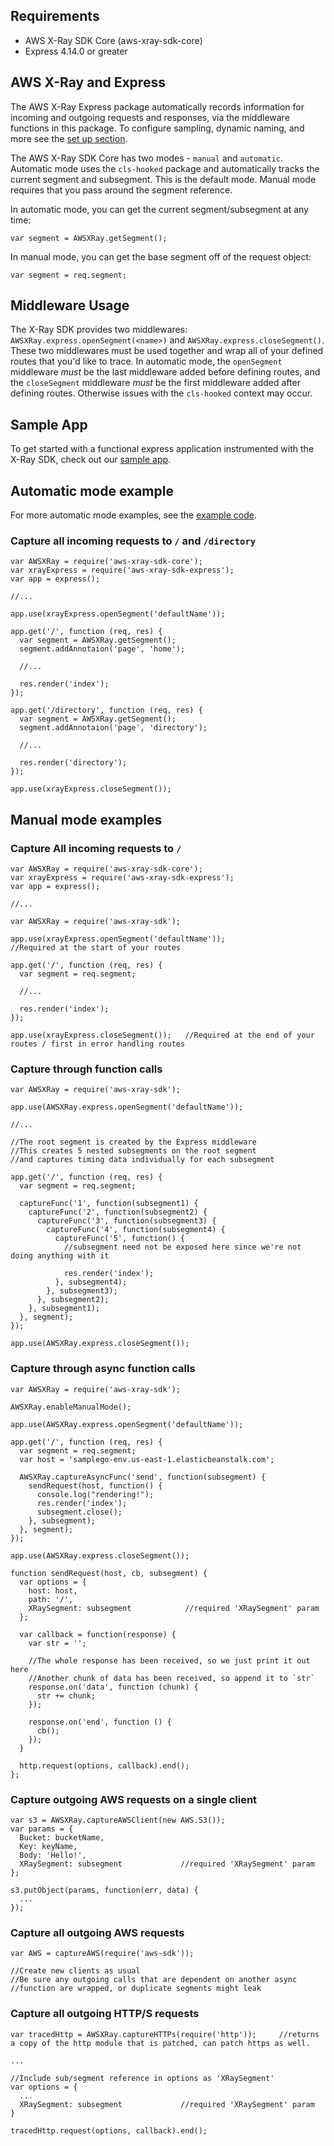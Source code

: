 
## Requirements

* AWS X-Ray SDK Core (aws-xray-sdk-core)
* Express 4.14.0 or greater

## AWS X-Ray and Express

The AWS X-Ray Express package automatically records information for incoming and outgoing
requests and responses, via the middleware functions in this package. To configure sampling, 
dynamic naming, and more see the [set up section](https://github.com/aws/aws-xray-sdk-node/tree/master/packages/core#setup).

The AWS X-Ray SDK Core has two modes - `manual` and `automatic`.
Automatic mode uses the `cls-hooked` package and automatically
tracks the current segment and subsegment. This is the default mode.
Manual mode requires that you pass around the segment reference.

In automatic mode, you can get the current segment/subsegment at any time:

    var segment = AWSXRay.getSegment();

In manual mode, you can get the base segment off of the request object:

    var segment = req.segment;

## Middleware Usage

The X-Ray SDK provides two middlewares: `AWSXRay.express.openSegment(<name>)`
and `AWSXRay.express.closeSegment()`. These two middlewares must be used together 
and wrap all of your defined routes that you'd like to trace. 
In automatic mode, the `openSegment` middleware *must* be the last middleware added
before defining routes, and the `closeSegment` middleware *must* be the 
first middleware added after defining routes. Otherwise issues with the `cls-hooked`
context may occur.

## Sample App

To get started with a functional express application instrumented with the X-Ray SDK, check out our [sample app](https://github.com/aws-samples/aws-xray-sdk-node-sample).

## Automatic mode example
For more automatic mode examples, see the [example code](https://github.com/aws/aws-xray-sdk-node/tree/master/packages/core#example-code).

### Capture all incoming requests to `/` and `/directory`

    var AWSXRay = require('aws-xray-sdk-core');
    var xrayExpress = require('aws-xray-sdk-express');
    var app = express();

    //...

    app.use(xrayExpress.openSegment('defaultName'));

    app.get('/', function (req, res) {
      var segment = AWSXRay.getSegment();
      segment.addAnnotaion('page', 'home');

      //...

      res.render('index');
    });

    app.get('/directory', function (req, res) {
      var segment = AWSXRay.getSegment();
      segment.addAnnotaion('page', 'directory');

      //...

      res.render('directory');
    });

    app.use(xrayExpress.closeSegment());

## Manual mode examples

### Capture All incoming requests to `/`

    var AWSXRay = require('aws-xray-sdk-core');
    var xrayExpress = require('aws-xray-sdk-express');
    var app = express();

    //...

    var AWSXRay = require('aws-xray-sdk');

    app.use(xrayExpress.openSegment('defaultName'));               //Required at the start of your routes

    app.get('/', function (req, res) {
      var segment = req.segment;

      //...

      res.render('index');
    });

    app.use(xrayExpress.closeSegment());   //Required at the end of your routes / first in error handling routes

### Capture through function calls

    var AWSXRay = require('aws-xray-sdk');

    app.use(AWSXRay.express.openSegment('defaultName'));

    //...

    //The root segment is created by the Express middleware
    //This creates 5 nested subsegments on the root segment
    //and captures timing data individually for each subsegment

    app.get('/', function (req, res) {
      var segment = req.segment;

      captureFunc('1', function(subsegment1) {
        captureFunc('2', function(subsegment2) {
          captureFunc('3', function(subsegment3) {
            captureFunc('4', function(subsegment4) {
              captureFunc('5', function() {
                //subsegment need not be exposed here since we're not doing anything with it

                res.render('index');
              }, subsegment4);
            }, subsegment3);
          }, subsegment2);
        }, subsegment1);
      }, segment);
    });

    app.use(AWSXRay.express.closeSegment());

### Capture through async function calls

    var AWSXRay = require('aws-xray-sdk');

    AWSXRay.enableManualMode();

    app.use(AWSXRay.express.openSegment('defaultName'));

    app.get('/', function (req, res) {
      var segment = req.segment;
      var host = 'samplego-env.us-east-1.elasticbeanstalk.com';

      AWSXRay.captureAsyncFunc('send', function(subsegment) {
        sendRequest(host, function() {
          console.log("rendering!");
          res.render('index');
          subsegment.close();
        }, subsegment);
      }, segment);
    });

    app.use(AWSXRay.express.closeSegment());

    function sendRequest(host, cb, subsegment) {
      var options = {
        host: host,
        path: '/',
        XRaySegment: subsegment            //required 'XRaySegment' param
      };

      var callback = function(response) {
        var str = '';

        //The whole response has been received, so we just print it out here
        //Another chunk of data has been received, so append it to `str`
        response.on('data', function (chunk) {
          str += chunk;
        });

        response.on('end', function () {
          cb();
        });
      }

      http.request(options, callback).end();
    };

### Capture outgoing AWS requests on a single client

    var s3 = AWSXRay.captureAWSClient(new AWS.S3());
    var params = {
      Bucket: bucketName,
      Key: keyName,
      Body: 'Hello!',
      XRaySegment: subsegment             //required 'XRaySegment' param
    };

    s3.putObject(params, function(err, data) {
      ...
    });

### Capture all outgoing AWS requests

    var AWS = captureAWS(require('aws-sdk'));

    //Create new clients as usual
    //Be sure any outgoing calls that are dependent on another async
    //function are wrapped, or duplicate segments might leak

### Capture all outgoing HTTP/S requests

    var tracedHttp = AWSXRay.captureHTTPs(require('http'));     //returns a copy of the http module that is patched, can patch https as well.

    ...

    //Include sub/segment reference in options as 'XRaySegment'
    var options = {
      ...
      XRaySegment: subsegment             //required 'XRaySegment' param
    }

    tracedHttp.request(options, callback).end();
